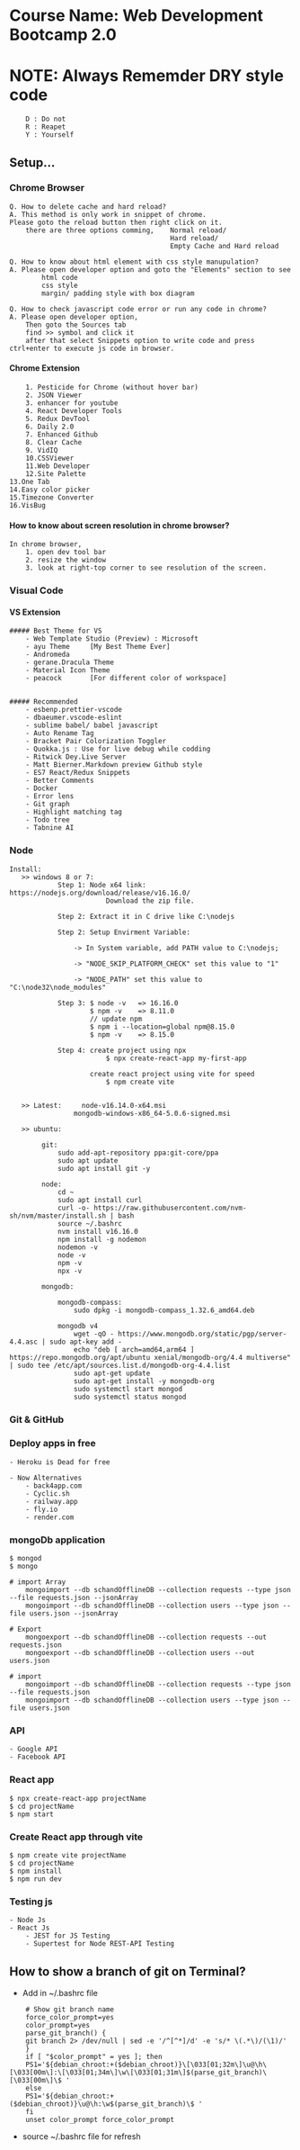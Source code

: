 # Course Name: Web Development Bootcamp 2.0

# NOTE: Always Rememder DRY style code
        D : Do not 
        R : Reapet
        Y : Yourself
        
## Setup...

### Chrome Browser

    Q. How to delete cache and hard reload?
    A. This method is only work in snippet of chrome.
    Please goto the reload button then right click on it.
        there are three options comming,    Normal reload/
                                            Hard reload/
                                            Empty Cache and Hard reload

    Q. How to know about html element with css style manupulation?
    A. Please open developer option and goto the "Elements" section to see
            html code
            css style
            margin/ padding style with box diagram

    Q. How to check javascript code error or run any code in chrome?
    A. Please open developer option,
        Then goto the Sources tab
        find >> symbol and click it
        after that select Snippets option to write code and press ctrl+enter to execute js code in browser.

#### Chrome Extension

        1. Pesticide for Chrome (without hover bar)
        2. JSON Viewer
        3. enhancer for youtube
        4. React Developer Tools
        5. Redux DevTool
        6. Daily 2.0
        7. Enhanced Github
        8. Clear Cache
        9. VidIQ
        10.CSSViewer
        11.Web Developer
        12.Site Palette
	13.One Tab
 	14.Easy color picker
  	15.Timezone Converter
   	16.VisBug

#### How to know about screen resolution in chrome browser?

    In chrome browser, 
        1. open dev tool bar 
        2. resize the window 
        3. look at right-top corner to see resolution of the screen.

### Visual Code

#### VS Extension

    ##### Best Theme for VS
        - Web Template Studio (Preview) : Microsoft
        - ayu Theme     [My Best Theme Ever]
        - Andromeda     
        - gerane.Dracula Theme
        - Material Icon Theme
        - peacock       [For different color of workspace]
        

    ##### Recommended
        - esbenp.prettier-vscode
        - dbaeumer.vscode-eslint
        - sublime babel/ babel javascript
        - Auto Rename Tag
        - Bracket Pair Colorization Toggler
        - Quokka.js : Use for live debug while codding
        - Ritwick Dey.Live Server
        - Matt Bierner.Markdown preview Github style
        - ES7 React/Redux Snippets
        - Better Comments
        - Docker
        - Error lens
        - Git graph
        - Highlight matching tag
        - Todo tree
        - Tabnine AI
        
### Node 
    Install: 
       >> windows 8 or 7: 
                Step 1: Node x64 link: https://nodejs.org/download/release/v16.16.0/
                            Download the zip file.

                Step 2: Extract it in C drive like C:\nodejs

                Step 2: Setup Envirment Variable:

                    -> In System variable, add PATH value to C:\nodejs;

                    -> "NODE_SKIP_PLATFORM_CHECK" set this value to "1"

                    -> "NODE_PATH" set this value to "C:\node32\node_modules"

                Step 3: $ node -v   => 16.16.0
                        $ npm -v    => 8.11.0
                        // update npm
                        $ npm i --location=global npm@8.15.0
                        $ npm -v    => 8.15.0

                Step 4: create project using npx 
                            $ npx create-react-app my-first-app
                        
                        create react project using vite for speed
                            $ npm create vite
                    
        
       >> Latest:     node-v16.14.0-x64.msi
                    mongodb-windows-x86_64-5.0.6-signed.msi

       >> ubuntu:     
			
			git:
				sudo add-apt-repository ppa:git-core/ppa
				sudo apt update
				sudo apt install git -y
			
			node:
				cd ~
				sudo apt install curl
				curl -o- https://raw.githubusercontent.com/nvm-sh/nvm/master/install.sh | bash
				source ~/.bashrc
				nvm install v16.16.0
				npm install -g nodemon
				nodemon -v
				node -v
				npm -v
				npx -v
			
			mongodb:
			
				mongodb-compass:
					sudo dpkg -i mongodb-compass_1.32.6_amd64.deb
					
				mongodb v4
					wget -qO - https://www.mongodb.org/static/pgp/server-4.4.asc | sudo apt-key add -
					echo "deb [ arch=amd64,arm64 ] https://repo.mongodb.org/apt/ubuntu xenial/mongodb-org/4.4 multiverse" | sudo tee /etc/apt/sources.list.d/mongodb-org-4.4.list
					sudo apt-get update
					sudo apt-get install -y mongodb-org
					sudo systemctl start mongod
					sudo systemctl status mongod

### Git & GitHub

### Deploy apps in free
    - Heroku is Dead for free

    - Now Alternatives
        - back4app.com
        - Cyclic.sh
        - railway.app
        - fly.io
        - render.com

### mongoDb application
    $ mongod
    $ mongo

    # import Array
        mongoimport --db schandOfflineDB --collection requests --type json --file requests.json --jsonArray
        mongoimport --db schandOfflineDB --collection users --type json --file users.json --jsonArray

    # Export
        mongoexport --db schandOfflineDB --collection requests --out requests.json
        mongoexport --db schandOfflineDB --collection users --out users.json

    # import
        mongoimport --db schandOfflineDB --collection requests --type json --file requests.json
        mongoimport --db schandOfflineDB --collection users --type json --file users.json

### API
    - Google API
    - Facebook API
    
### React app
    $ npx create-react-app projectName
    $ cd projectName
    $ npm start

### Create React app through vite
    $ npm create vite projectName
    $ cd projectName
    $ npm install
    $ npm run dev

### Testing js
	- Node Js
	- React Js
		- JEST for JS Testing
        - Supertest for Node REST-API Testing

## How to show a branch of git on Terminal?
- Add in ~/.bashrc file
```
    # Show git branch name
    force_color_prompt=yes
    color_prompt=yes
    parse_git_branch() {
    git branch 2> /dev/null | sed -e '/^[^*]/d' -e 's/* \(.*\)/(\1)/'
    }
    if [ "$color_prompt" = yes ]; then
    PS1='${debian_chroot:+($debian_chroot)}\[\033[01;32m\]\u@\h\[\033[00m\]:\[\033[01;34m\]\w\[\033[01;31m\]$(parse_git_branch)\[\033[00m\]\$ '
    else
    PS1='${debian_chroot:+($debian_chroot)}\u@\h:\w$(parse_git_branch)\$ '
    fi
    unset color_prompt force_color_prompt
```
- source ~/.bashrc file for refresh
